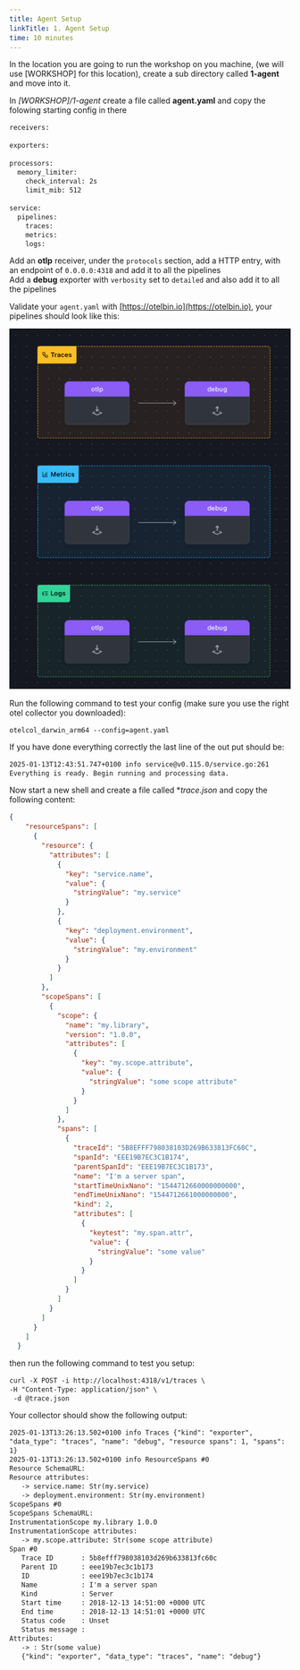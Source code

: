 ```yaml
---
title: Agent Setup
linkTitle: 1. Agent Setup
time: 10 minutes
---
```


In the location you are going to run the workshop on you machine, (we will use [WORKSHOP] for this location), create a sub directory called **1-agent** and  move into it.

In *[WORKSHOP]/1-agent* create  a file called **agent.yaml**  and copy the folowing starting config in there

``` text
receivers:

exporters:
    
processors:
  memory_limiter:
    check_interval: 2s
    limit_mib: 512
  
service:
  pipelines:
    traces:
    metrics:
    logs:
```

Add an **otlp** receiver, under the `protocols` section, add a HTTP entry, with an endpoint of `0.0.0.0:4318` and add it to all the pipelines  
Add a **debug** exporter with `verbosity` set to `detailed` and also add it to all the pipelines

Validate your `agent.yaml` with [https://otelbin.io](https://otelbin.io), your pipelines should look like this:

![otelbin1](../images/agent-1-1.png)

Run the following command to  test your config (make sure you use the right otel collector you downloaded):

```text
otelcol_darwin_arm64 --config=agent.yaml
```

If you have done everything correctly the last line of the out put should be:

```text
2025-01-13T12:43:51.747+0100 info service@v0.115.0/service.go:261 Everything is ready. Begin running and processing data.
```

Now  start a new  shell and create a file called **trace.json* and copy the following content:

```json
{
    "resourceSpans": [
      {
        "resource": {
          "attributes": [
            {
              "key": "service.name",
              "value": {
                "stringValue": "my.service"
              }
            },
            {
              "key": "deployment.environment",
              "value": {
                "stringValue": "my.environment"
              }
            }
          ]
        },
        "scopeSpans": [
          {
            "scope": {
              "name": "my.library",
              "version": "1.0.0",
              "attributes": [
                {
                  "key": "my.scope.attribute",
                  "value": {
                    "stringValue": "some scope attribute"
                  }
                }
              ]
            },
            "spans": [
              {
                "traceId": "5B8EFFF798038103D269B633813FC60C",
                "spanId": "EEE19B7EC3C1B174",
                "parentSpanId": "EEE19B7EC3C1B173",
                "name": "I'm a server span",
                "startTimeUnixNano": "1544712660000000000",
                "endTimeUnixNano": "1544712661000000000",
                "kind": 2,
                "attributes": [
                  {
                    "keytest": "my.span.attr",
                    "value": {
                      "stringValue": "some value"
                    }
                  }
                ]
              }
            ]
          }
        ]
      }
    ]
  }
```

then run the following command  to test you setup:

```shell
curl -X POST -i http://localhost:4318/v1/traces \
-H "Content-Type: application/json" \
 -d @trace.json 
```

Your collector should show the following output:

 ```text
2025-01-13T13:26:13.502+0100 info Traces {"kind": "exporter", "data_type": "traces", "name": "debug", "resource spans": 1, "spans": 1}
2025-01-13T13:26:13.502+0100 info ResourceSpans #0
Resource SchemaURL:
Resource attributes:
    -> service.name: Str(my.service)
    -> deployment.environment: Str(my.environment)
ScopeSpans #0
ScopeSpans SchemaURL:
InstrumentationScope my.library 1.0.0
InstrumentationScope attributes:
    -> my.scope.attribute: Str(some scope attribute)
Span #0
    Trace ID       : 5b8efff798038103d269b633813fc60c
    Parent ID      : eee19b7ec3c1b173
    ID             : eee19b7ec3c1b174
    Name           : I'm a server span
    Kind           : Server
    Start time     : 2018-12-13 14:51:00 +0000 UTC
    End time       : 2018-12-13 14:51:01 +0000 UTC
    Status code    : Unset
    Status message :
Attributes:
    -> : Str(some value)
    {"kind": "exporter", "data_type": "traces", "name": "debug"}
```
